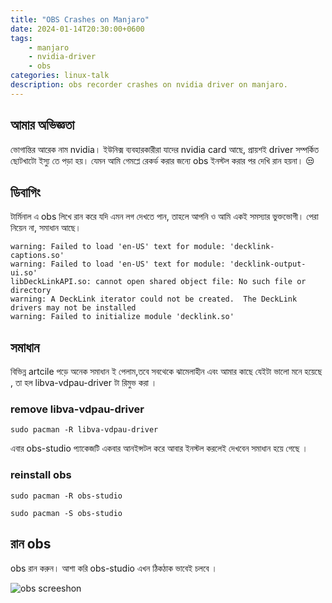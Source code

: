 ```yaml
---
title: "OBS Crashes on Manjaro"
date: 2024-01-14T20:30:00+0600
tags:
    - manjaro
    - nvidia-driver
    - obs
categories: linux-talk
description: obs recorder crashes on nvidia driver on manjaro. 
---
```

## আমার অভিজ্ঞতা
ভোগান্তির আরেক নাম nvidia। ইউনিক্স ব্যবহারকারীরা যাদের nvidia card  আছে, প্রায়শই driver সম্পর্কিত ছোটখাটো ইস্যু তে পড়া হয়। যেমন আমি গেমপ্লে রেকর্ড করার জন্যে obs ইনস্টল করার পর দেখি রান হয়না। 😒

## ডিবাগিং

টার্মিনাল এ obs লিখে রান করে যদি এমন লগ দেখতে পান, তাহলে আপনি ও আমি একই সমস্যার ভুক্তভোগী। পেরা নিয়েন না, সমাধান আছে। 

```log
warning: Failed to load 'en-US' text for module: 'decklink-captions.so'
warning: Failed to load 'en-US' text for module: 'decklink-output-ui.so'
libDeckLinkAPI.so: cannot open shared object file: No such file or directory
warning: A DeckLink iterator could not be created.  The DeckLink drivers may not be installed
warning: Failed to initialize module 'decklink.so'
```
## সমাধান

বিভিন্ন artcile পড়ে অনেক সমাধান ই পেলাম,তবে সবথেকে ঝামেলাহীন এবং আমার কাছে যেইটা ভালো মনে হয়েছে , তা হল libva-vdpau-driver টা রিমুভ করা । 

### remove libva-vdpau-driver
```fish
sudo pacman -R libva-vdpau-driver
```

এবার obs-studio প্যাকেজটি একবার আনইন্সটল করে আবার ইনস্টল করলেই দেখবেন সমাধান হয়ে গেছে । 


### reinstall obs
```fish
sudo pacman -R obs-studio
```

```fish
sudo pacman -S obs-studio
```

## রান obs

obs রান করুন। আশা করি obs-studio এখন ঠিকঠাক ভাবেই চলবে । 

![obs screeshon](https://i.ibb.co/r6625Dj/image.png)